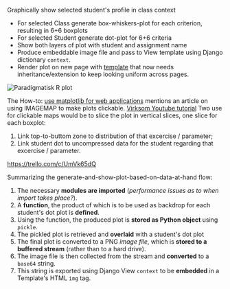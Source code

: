 Graphically show selected student's profile in class context
- For selected Class generate box-whiskers-plot for each criterion, resulting in 6+6 boxplots
- For selected Student generate dot-plot  for 6+6 criteria
- Show both layers of plot with student and assignment name
- Produce embeddable image file and pass to View template 
  using Django dictionary `context`.
- Render plot on new page with
  [template](https://docs.djangoproject.com/en/3.1/ref/templates/language/#template-inheritance) 
  that now needs inheritance/extension to keep looking uniform across pages.

![Paradigmatisk R plot](https://www.dropbox.com/s/5890fx1dcn5fml4/plot_covid_aflev.png?dl=1 "Paradigmatic R plot from the spring 2020")

The How-to: 
[use matplotlib for web applications](https://matplotlib.org/3.1.1/faq/howto_faq.html?highlight=save#howto-webapp "How to use Matplotlib in a web application server")
mentions an article on using IMAGEMAP to make plots clickable.
[Virksom Youtube tutorial](https://youtu.be/jrT6NiM46jk "Django and matplotilb integration | How to use matplotlib with Django")
Two use for clickable maps would be to slice the plot in vertical slices, 
one slice for each boxplot:
1. Link top-to-buttom zone to distribution of that excercise / parameter;
1. Link student dot to uncompressed data for the student regarding that excercise / parameter.


<https://trello.com/c/UmVk65dQ>

Summarizing the generate-and-show-plot-based-on-data-at-hand flow:
1. The necessary **modules are imported** 
   (*performance issues as to when import takes place?*).
1. A **function**, the product of which is to be used as backdrop for each student's dot plot is **defined**.
1. Using the function, the produced plot is **stored as Python object** using `pickle`.
1. The pickled plot is retrieved and **overlaid** with a student's dot plot
1. The final plot is converted to a PNG *image file*, 
   which is **stored to a buffered stream** (rather than to a hard drive).
1. The image file is then collected from the stream and **converted** to a `base64` string.
1. This string is exported using Django View `context` to 
   be **embedded** in a Template's HTML `img` tag.